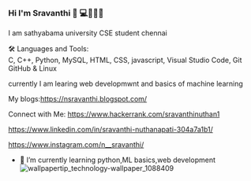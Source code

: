 ### Hi I'm Sravanthi  👋 💻👩🏻‍💻                                                                                                                                               

   
I am sathyabama university CSE student chennai

🛠 Languages and Tools:                                                                             
C, C++,  Python,  MySQL,  HTML,  CSS,
javascript,   Visual Studio Code,  Git
GitHub & Linux

currently I am learing web developmwnt and basics of machine learning                                 

My blogs:https://nsravanthi.blogspot.com/

Connect with Me:
 https://www.hackerrank.com/sravanthinuthan1
 
 https://www.linkedin.com/in/sravanthi-nuthanapati-304a7a1b1/
 
 https://www.instagram.com/n__sravanthi/

- 🌱 I’m currently learning python,ML basics,web development                            ![wallpapertip_technology-wallpaper_1088409](https://user-images.githubusercontent.com/73333232/134623413-76341641-4133-440d-8f0a-613e2ee3ebef.jpg)

<!--
**sravanthi153/sravanthi153** is a ✨ _special_ ✨ repository because its `README.md` (this file) appears on your GitHub profile.

Here are some ideas to get you started:

- 🔭 I’m currently working on ...
- 🌱 I’m currently learning ...
- 👯 I’m looking to collaborate on ...
- 🤔 I’m looking for help with ...
- 💬 Ask me about ...
- 📫 How to reach me: ...
- 😄 Pronouns: ...
- ⚡ Fun fact: ...
-->
